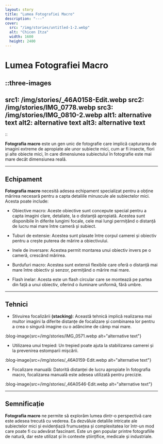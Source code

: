 ```yaml
---
layout: story
title: "Lumea Fotografiei Macro"
description: "---"
cover: 
  src: "/img/stories/untitled-1-2.webp"
  alt: "Chicen Itza"
  width: 1600
  height: 2400
---
```


# Lumea Fotografiei Macro

::three-images
---
src1: /img/stories/_46A0158-Edit.webp
src2: /img/stories/IMG_0778.webp
src3: /img/stories/IMG_0810-2.webp
alt1: alternative text
alt2: alternative text
alt3: alternative text
---
::

**Fotografia macro** este un gen unic de fotografie care implică capturarea de imagini extreme de apropiate ale unor subiecte mici, cum ar fi insecte, flori și alte obiecte mici, în care dimensiunea subiectului în fotografie este mai mare decât dimensiunea reală. 

___

## Echipament

**Fotografia macro** necesită adesea echipament specializat pentru a obține mărirea necesară pentru a capta detaliile minuscule ale subiectelor mici. Acesta poate include:

- Obiective macro: Aceste obiective sunt concepute special pentru a capta imagini clare, detaliate, la o distanță apropiată. Acestea sunt disponibile în diferite lungimi focale, cele mai lungi permițând o distanță de lucru mai mare între cameră și subiect.

- Tuburi de extensie: Acestea sunt plasate între corpul camerei și obiectiv pentru a crește puterea de mărire a obiectivului.

- Inele de inversare: Acestea permit montarea unui obiectiv invers pe o cameră, crescând mărirea.

- Burdufuri macro: Acestea sunt extensii flexibile care oferă o distanță mai mare între obiectiv și senzor, permițând o mărire mai mare.

- Flash inelar: Acesta este un flash circular care se montează pe partea din față a unui obiectiv, oferind o iluminare uniformă, fără umbre.
___
## Tehnici
- Stivuirea focalizării **(stacking)**: Această tehnică implică realizarea mai multor imagini la diferite distanțe de focalizare și combinarea lor pentru a crea o singură imagine cu o adâncime de câmp mai mare.

:blog-image{src=/img/stories/IMG_0571.webp alt="alternative text"}

- Utilizarea unui trepied: Un trepied poate ajuta la stabilizarea camerei și la prevenirea estomparii mișcării.

:blog-image{src=/img/stories/_46A0159-Edit.webp alt="alternative text"}

- Focalizare manuală: Datorită distanței de lucru apropiate în fotografia macro, focalizarea manuală este adesea utilizată pentru precizie.

:blog-image{src=/img/stories/_46A0546-Edit.webp alt="alternative text"}
___
## Semnificație
**Fotografia macro** ne permite să explorăm lumea dintr-o perspectivă care este adesea trecută cu vederea. Ea dezvăluie detaliile intricate ale subiectelor mici și evidențiază frumusețea și complexitatea lor într-un mod care poate fi cu adevărat fascinant. Este un gen popular printre fotografiile de natură, dar este utilizat și în contexte științifice, medicale și industriale.







